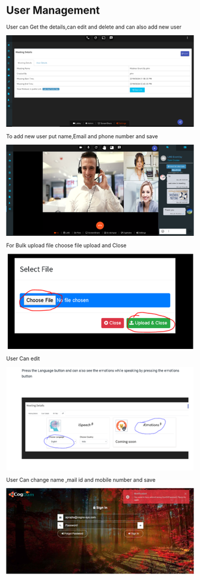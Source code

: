 # User Management

User can Get the details,can edit and delete and can also add new user

![](../.gitbook/assets/image%20%2818%29.png)

To add new user put name,Email and phone number and save

![](../.gitbook/assets/image%20%28242%29.png)

For Bulk upload file choose file upload and Close

![](../.gitbook/assets/image%20%28266%29.png)

User Can edit

![](../.gitbook/assets/image%20%28145%29.png)

User Can change name ,mail id  and mobile number and save

![](../.gitbook/assets/image%20%2883%29.png)



